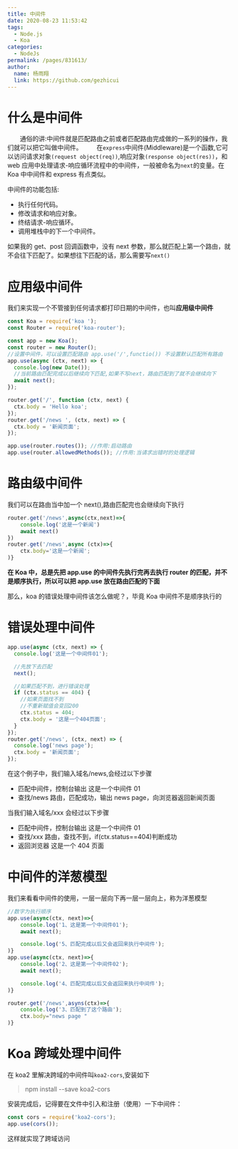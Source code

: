 ```yaml
---
title: 中间件
date: 2020-08-23 11:53:42
tags:
  - Node.js
  - Koa
categories:
  - NodeJs
permalink: /pages/831613/
author:
  name: 杨雨翔
  link: https://github.com/gezhicui
---
```


# 什么是中间件

&emsp;&emsp;通俗的讲:中间件就是匹配路由之前或者匹配路由完成做的一系列的操作，我们就可以把它叫做中间件。
&emsp;&emsp;在`express`中间件(Middleware)是一个函数,它可以访问请求对象`(request object(req))`,响应对象`(response object(res))`，和 web 应用中处理请求-响应循环流程中的中间件，一般被命名为`next`的变量。在 Koa 中中间件和 express 有点类似。

中间件的功能包括:

- 执行任何代码。
- 修改请求和响应对象。
- 终结请求-响应循环。
- 调用堆栈中的下一个中间件。

如果我的 get、post 回调函数中，没有 next 参数，那么就匹配上第一个路由，就不会往下匹配了。如果想往下匹配的话，那么需要写`next()`

# 应用级中间件

我们来实现一个不管接到任何请求都打印日期的中间件，也叫**应用级中间件**

```js
const Koa = require('koa ');
const Router = require('koa-router');

const app = new Koa();
const router = new Router();
//设置中间件，可以设置匹配路由 app.use('/',functio()) 不设置默认匹配所有路由
app.use(async (ctx, next) => {
  console.log(new Date());
  //当前路由匹配完成以后继续向下匹配,如果不写next，路由匹配到了就不会继续向下
  await next();
});

router.get('/', function (ctx, next) {
  ctx.body = 'Hello koa';
});
router.get('/news ', (ctx, next) => {
  ctx.body = '新闻页面';
});

app.use(router.routes()); //作用:启动路由
app.use(router.allowedMethods()); //作用:当请求出错时的处理逻辑
```

# 路由级中间件

我们可以在路由当中加一个 next(),路由匹配完也会继续向下执行

```js
router.get('/news',async(ctx,next)=>{
    console.log('这是一个新闻')
    await next()
})
router.get('/news',async (ctx)=>{
    ctx.body='这是一个新闻';
)}
```

**在 Koa 中，总是先把 app.use 的中间件先执行完再去执行 router 的匹配，并不是顺序执行，所以可以把 app.use 放在路由匹配的下面**

那么，koa 的错误处理中间件该怎么做呢？，毕竟 Koa 中间件不是顺序执行的

# 错误处理中间件

```js
app.use(async (ctx, next) => {
  console.log('这是一个中间件01');

  //先放下去匹配
  next();

  //如果匹配不到，进行错误处理
  if (ctx.status == 404) {
    //如果页面找不到
    //不重新赋值会变回200
    ctx.status = 404;
    ctx.body = '这是一个404页面';
  }
});
router.get('/news', (ctx, next) => {
  console.log('news page');
  ctx.body = '新闻页面';
});
```

在这个例子中，我们输入域名/news,会经过以下步骤

- 匹配中间件，控制台输出 这是一个中间件 01
- 查找/news 路由，匹配成功，输出 news page，向浏览器返回新闻页面

当我们输入域名/xxx 会经过以下步骤

- 匹配中间件，控制台输出 这是一个中间件 01
- 查找/xxx 路由，查找不到，if(ctx.status==404)判断成功
- 返回浏览器 这是一个 404 页面

# 中间件的洋葱模型

我们来看看中间件的使用，一层一层向下再一层一层向上，称为洋葱模型

```js
//数字为执行顺序
app.use(async(ctx, next)=>{
    console.log('1、这是第一个中间件01');
    await next();

    console.log('5、匹配完成以后又会返回来执行中间件');
)}
app.use(async(ctx, next)=>{
    console.log('2、这是第一个中间件02');
    await next();

    console.log('4、匹配完成以后又会返回来执行中间件');
)}

router.get('/news',asyns(ctx)=>{
    console.log('3、匹配到了这个路由');
    ctx.body="news page "
)}
```

# Koa 跨域处理中间件

在 koa2 里解决跨域的中间件叫`koa2-cors`,安装如下

> npm install --save koa2-cors

安装完成后，记得要在文件中引入和注册（使用）一下中间件：

```js
const cors = require('koa2-cors');
app.use(cors());
```

这样就实现了跨域访问
